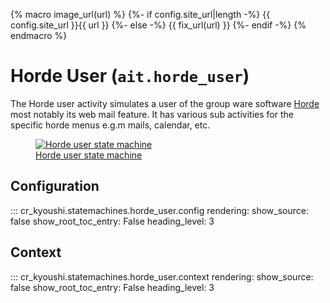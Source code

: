 {% macro image_url(url) %}
{%- if config.site_url|length -%}
{{ config.site_url }}{{ url }}
{%- else -%}
{{ fix_url(url) }}
{%- endif -%}
{% endmacro %}

# Horde User (`ait.horde_user`)

The Horde user activity simulates a user of the group ware software [Horde](https://www.horde.org/) most notably its web mail feature.
It has various sub activities for the specific horde menus e.g.m mails, calendar, etc.


<figure>
  <a data-fancybox="gallery" href="{{ image_url("statemachines/horde_user/horde_user.svg") }}">
  <img src="{{ image_url("statemachines/horde_user/horde_user.svg") }}" alt="Horde user state machine" />
  <figcaption>Horde user state machine</figcaption>
  </a>
</figure>

## Configuration

::: cr_kyoushi.statemachines.horde_user.config
    rendering:
      show_source: false
      show_root_toc_entry: False
      heading_level: 3

## Context

::: cr_kyoushi.statemachines.horde_user.context
    rendering:
      show_source: false
      show_root_toc_entry: False
      heading_level: 3
